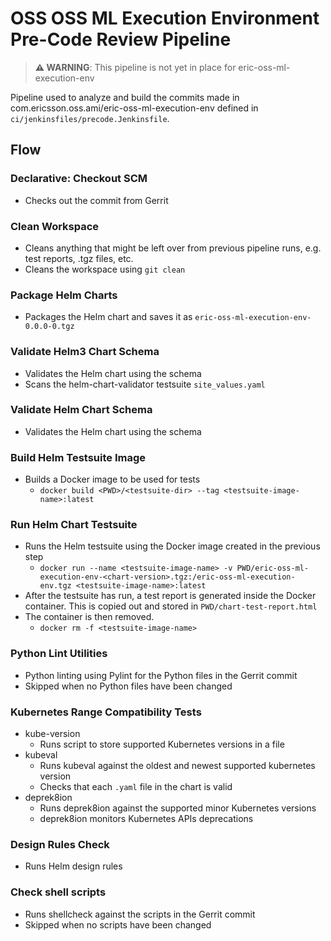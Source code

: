 # OSS OSS ML Execution Environment Pre-Code Review Pipeline

> **⚠ WARNING**: This pipeline is not yet in place for eric-oss-ml-execution-env

Pipeline used to analyze and build the commits made in com.ericsson.oss.ami/eric-oss-ml-execution-env
defined in `ci/jenkinsfiles/precode.Jenkinsfile`.

## Flow
### Declarative: Checkout SCM
- Checks out the commit from Gerrit

### Clean Workspace
- Cleans anything that might be left over from previous pipeline runs, e.g. test reports, .tgz files, etc.
- Cleans the workspace using `git clean`

### Package Helm Charts
- Packages the Helm chart and saves it as `eric-oss-ml-execution-env-0.0.0-0.tgz`

### Validate Helm3 Chart Schema
- Validates the Helm chart using the schema
- Scans the helm-chart-validator testsuite `site_values.yaml`

### Validate Helm Chart Schema
- Validates the Helm chart using the schema

### Build Helm Testsuite Image
- Builds a Docker image to be used for tests
  - `docker build <PWD>/<testsuite-dir> --tag <testsuite-image-name>:latest`

### Run Helm Chart Testsuite
- Runs the Helm testsuite using the Docker image created in the previous step
  - `docker run --name <testsuite-image-name> -v PWD/eric-oss-ml-execution-env-<chart-version>.tgz:/eric-oss-ml-execution-env.tgz <testsuite-image-name>:latest`
- After the testsuite has run, a test report is generated inside the Docker container. This is copied out and stored in `PWD/chart-test-report.html`
- The container is then removed.
  - `docker rm -f <testsuite-image-name>`

### Python Lint Utilities
- Python linting using Pylint for the Python files in the Gerrit commit
- Skipped when no Python files have been changed

### Kubernetes Range Compatibility Tests
- kube-version
  - Runs script to store supported Kubernetes versions in a file
- kubeval
  - Runs kubeval against the oldest and newest supported kubernetes version
  - Checks that each `.yaml` file in the chart is valid
- deprek8ion
  - Runs deprek8ion against the supported minor Kubernetes versions
  - deprek8ion monitors Kubernetes APIs deprecations

### Design Rules Check
- Runs Helm design rules

### Check shell scripts
- Runs shellcheck against the scripts in the Gerrit commit
- Skipped when no scripts have been changed